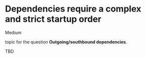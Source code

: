 # Dependencies require a complex and strict startup order

<div class="risk-rounded-box medium">Medium</div>

topic for the question **Outgoing/southbound dependencies**.

TBD
